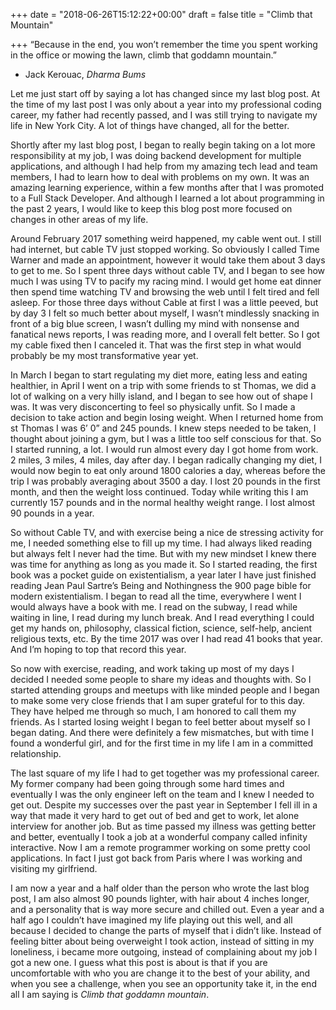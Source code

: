 +++
date = "2018-06-26T15:12:22+00:00"
draft = false
title = "Climb that Mountain"

+++
“Because in the end, you won’t remember the time you spent working in the office or mowing the lawn, climb that goddamn mountain.”

* Jack Kerouac, _Dharma Bums_

Let me just start off by saying a lot has changed since my last blog post. At the time of my last post I was only about a year into my professional coding career, my father had recently passed, and I was still trying to navigate my life in New York City. A lot of things have changed, all for the better.

Shortly after my last blog post, I began to really begin taking on a lot more responsibility at my job, I was doing backend development for multiple applications, and although I had help from my amazing tech lead and team members, I had to learn how to deal with problems on my own. It was an amazing learning experience, within a few months after that I was promoted to a Full Stack Developer. And although I learned a lot about programming in the past 2 years, I would like to keep this blog post more focused on changes in other areas of my life.

Around February 2017 something weird happened, my cable went out. I still had internet, but cable TV just stopped working. So obviously I called Time Warner and made an appointment, however it would take them about 3 days to get to me. So I spent three days without cable TV, and I began to see how much I was using TV to pacify my racing mind. I would get home eat dinner then spend time watching TV and browsing the web until I felt tired and fell asleep. For those three days without Cable at first I was a little peeved, but by day 3 I felt so much better about myself, I wasn’t mindlessly snacking in front of a big blue screen, I wasn’t dulling my mind with nonsense and fanatical news reports, I was reading more, and I overall felt better. So I got my cable fixed then I canceled it. That was the first step in what would probably be my most transformative year yet.

In March I began to start regulating my diet more, eating less and eating healthier, in April I went on a trip with some friends to st Thomas, we did a lot of walking on a very hilly island, and I began to see how out of shape I was. It was very disconcerting to feel so physically unfit. So I made a decision to take action and begin losing weight. When I returned home from st Thomas I was 6’ 0” and 245 pounds. I knew steps needed to be taken, I thought about joining a gym, but I was a little too self conscious for that. So I started running, a lot. I would run almost every day I got home from work. 2 miles, 3 miles, 4 miles, day after day. I began radically changing my diet, I would now begin to eat only around 1800 calories a day, whereas before the trip I was probably averaging about 3500 a day. I lost 20 pounds in the first month, and then the weight loss continued. Today while writing this I am currently 157 pounds and in the normal healthy weight range. I lost almost 90 pounds in a year.

So without Cable TV, and with exercise being a nice de stressing activity for me, I needed something else to fill up my time. I had always liked reading but always felt I never had the time. But with my new mindset I knew there was time for anything as long as you made it. So I started reading, the first book was a pocket guide on existentialism, a year later I have just finished reading Jean Paul Sartre’s Being and Nothingness the 900 page bible for modern existentialism. I began to read all the time, everywhere I went I would always have a book with me. I read on the subway, I read while waiting in line, I read during my lunch break. And I read everything I could get my hands on, philosophy, classical fiction, science, self-help, ancient religious texts, etc. By the time 2017 was over I had read 41 books that year. And I’m hoping to top that record this year.

So now with exercise, reading, and work taking up most of my days I decided I needed some people to share my ideas and thoughts with. So I started attending groups and meetups with like minded people and I began to make some very close friends that I am super grateful for to this day. They have helped me through so much, I am honored to call them my friends. As I started losing weight I began to feel better about myself so I began dating. And there were definitely a few mismatches, but with time I found a wonderful girl, and for the first time in my life I am in a committed relationship.

The last square of my life I had to get together was my professional career. My former company had been going through some hard times and eventually I was the only engineer left on the team and I knew I needed to get out. Despite my successes over the past year in September I fell ill in a way that made it very hard to get out of bed and get to work, let alone interview for another job. But as time passed my illness was getting better and better, eventually I took a job at a wonderful company called infinity interactive. Now I am a remote programmer working on some pretty cool applications. In fact I just got back from Paris where I was working and visiting my girlfriend.

I am now a year and a half older than the person who wrote the last blog post, I am also almost 90 pounds lighter, with hair about 4 inches longer, and a personality that is way more secure and chilled out. Even a year and a half ago I couldn’t have imagined my life playing out this well, and all because I decided to change the parts of myself that i didn’t like. Instead of feeling bitter about being overweight I took action, instead of sitting in my loneliness, i became more outgoing, instead of complaining about my job I got a new one. I guess what this post is about is that if you are uncomfortable with who you are change it to the best of your ability, and when you see a challenge, when you see an opportunity take it, in the end all I am saying is _Climb that goddamn mountain_.